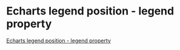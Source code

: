 # Echarts legend position - legend property
[Echarts legend position - legend property](https://aiwithcloud.com/2022/09/14/echarts_legend_position___legend_property/)